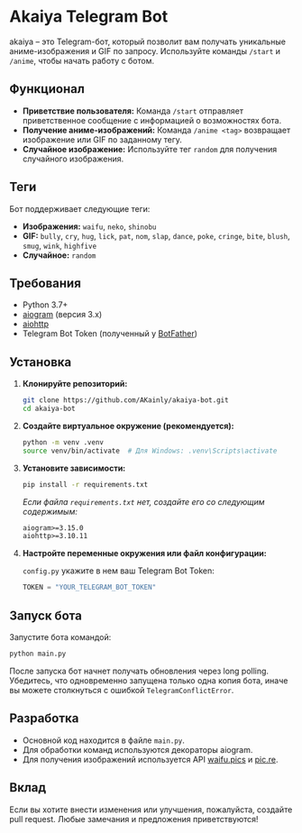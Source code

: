 # Akaiya Telegram Bot

akaiya – это Telegram-бот, который позволит вам получать уникальные аниме-изображения и GIF по запросу. Используйте команды `/start` и `/anime`, чтобы начать работу с ботом.

## Функционал

- **Приветствие пользователя:** Команда `/start` отправляет приветственное сообщение с информацией о возможностях бота.
- **Получение аниме-изображений:** Команда `/anime <tag>` возвращает изображение или GIF по заданному тегу.
- **Случайное изображение:** Используйте тег `random` для получения случайного изображения.

## Теги

Бот поддерживает следующие теги:

- **Изображения:** `waifu`, `neko`, `shinobu`
- **GIF:** `bully`, `cry`, `hug`, `lick`, `pat`, `nom`, `slap`, `dance`, `poke`, `cringe`, `bite`, `blush`, `smug`, `wink`, `highfive`
- **Случайное:** `random`

## Требования

- Python 3.7+
- [aiogram](https://docs.aiogram.dev/) (версия 3.x)
- [aiohttp](https://docs.aiohttp.org/en/stable/)
- Telegram Bot Token (полученный у [BotFather](https://core.telegram.org/bots#6-botfather))

## Установка

1. **Клонируйте репозиторий:**

   ```bash
   git clone https://github.com/AKainly/akaiya-bot.git
   cd akaiya-bot
   ```

2. **Создайте виртуальное окружение (рекомендуется):**

   ```bash
   python -m venv .venv
   source venv/bin/activate  # Для Windows: .venv\Scripts\activate
   ```

3. **Установите зависимости:**

   ```bash
   pip install -r requirements.txt
   ```

   _Если файла `requirements.txt` нет, создайте его со следующим содержимым:_

   ```txt
   aiogram>=3.15.0
   aiohttp>=3.10.11
   ```

4. **Настройте переменные окружения или файл конфигурации:**

   `config.py` укажите в нем ваш Telegram Bot Token:

   ```python
   TOKEN = "YOUR_TELEGRAM_BOT_TOKEN"
   ```

## Запуск бота

Запустите бота командой:

```bash
python main.py
```

После запуска бот начнет получать обновления через long polling. Убедитесь, что одновременно запущена только одна копия бота, иначе вы можете столкнуться с ошибкой `TelegramConflictError`.

## Разработка

- Основной код находится в файле `main.py`.
- Для обработки команд используются декораторы aiogram.
- Для получения изображений используется API [waifu.pics](https://waifu.pics/) и [pic.re](https://pic.re/).

## Вклад

Если вы хотите внести изменения или улучшения, пожалуйста, создайте pull request. Любые замечания и предложения приветствуются!

